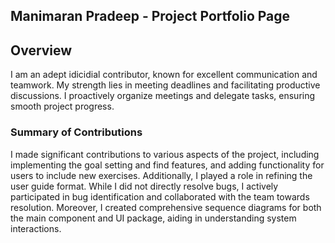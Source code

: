 ## Manimaran Pradeep  - Project Portfolio Page

## Overview
I am an adept idicidial contributor, known for excellent communication and teamwork. My strength lies 
in meeting deadlines and facilitating productive discussions. I proactively organize meetings and delegate
tasks, ensuring smooth project progress.

### Summary of Contributions
I made significant contributions to various aspects of the project, including implementing the goal setting 
and find features, and adding functionality for users to include new exercises. Additionally, I played a role
in refining the user guide format. While I did not directly resolve bugs, I actively participated in bug 
identification and collaborated with the team towards resolution. Moreover, I created comprehensive sequence 
diagrams for both the main component and UI package, aiding in understanding system interactions.
